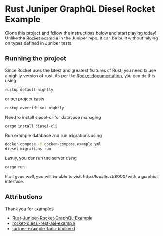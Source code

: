 # Rust Juniper GraphQL Diesel Rocket Example

Clone this project and follow the instructions below and start playing today! 
Unlike the [Rocket example](https://github.com/graphql-rust/juniper/blob/master/juniper_rocket/examples/rocket_server.rs) in the Juniper repo, it can be built without relying on types defined in Juniper tests.

## Running the project

Since Rocket uses the latest and greatest features of Rust, you need to use a nightly version of rust. 
As per the [Rocket documentation](https://rocket.rs/guide/getting-started/), you can do this using

```bash
rustup default nightly
```

or per project basis

```bash
rustup override set nightly
```

Need to install diesel-cli for database managing

```bash
cargo install diesel-cli
```

Run example database and run migrations using

```bash
docker-compose -f docker-compose.example.yml
diesel migrations run
```

Lastly, you can run the server using

```bash
cargo run
```

If all goes well, you will be able to visit http://localhost:8000/ with a graphiql interface.



## Attributions


Thank you for examples:

* [Rust-Juniper-Rocket-GraphQL-Example](https://github.com/martimatix/Rust-Juniper-Rocket-GraphQL-Example)
* [rocket-diesel-rest-api-example](https://github.com/sean3z/rocket-diesel-rest-api-example)
* [juniper-example-todo-backend](https://github.com/mhallin/juniper-example-todo-backend)
